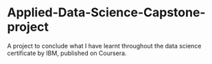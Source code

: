 # Applied-Data-Science-Capstone-project
A project to conclude what I have learnt throughout the data science certificate by IBM, published on Coursera.
